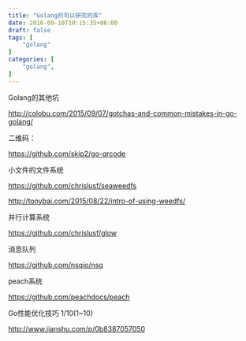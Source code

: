 ```yaml
---
title: "Golang的可以研究的库"
date: 2016-09-18T10:15:35+08:00
draft: false
tags: [
    "golang"
]
categories: [
    "golang",
]
---
```


Golang的其他坑

http://colobu.com/2015/09/07/gotchas-and-common-mistakes-in-go-golang/


二维码：

https://github.com/skip2/go-qrcode

小文件的文件系统

https://github.com/chrislusf/seaweedfs

http://tonybai.com/2015/08/22/intro-of-using-weedfs/


并行计算系统

https://github.com/chrislusf/glow


消息队列

https://github.com/nsqio/nsq


peach系统

https://github.com/peachdocs/peach

Go性能优化技巧 1/10(1~10)

http://www.jianshu.com/p/0b8387057050
